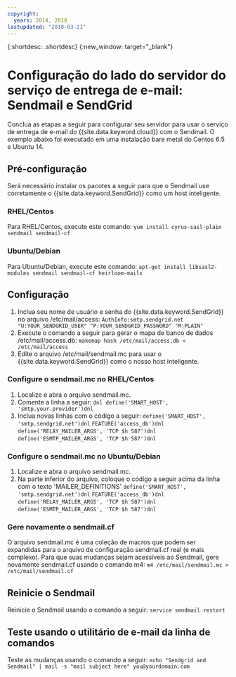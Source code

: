 ```yaml
---
copyright:
  years: 2014, 2018
lastupdated: "2018-03-21"
---
```


{:shortdesc: .shortdesc}
{:new_window: target="_blank"}

# Configuração do lado do servidor do serviço de entrega de e-mail: Sendmail e SendGrid

Conclua as etapas a seguir para configurar seu servidor para usar o serviço de entrega de e-mail do {{site.data.keyword.cloud}} com o Sendmail. O exemplo abaixo foi executado em uma instalação bare metal do Centos 6.5 e Ubuntu 14.

## Pré-configuração

Será necessário instalar os pacotes a seguir para que o Sendmail use corretamente o {{site.data.keyword.SendGrid}} como um host inteligente.

### RHEL/Centos
Para RHEL/Centos, execute este comando: `yum install cyrus-sasl-plain sendmail sendmail-cf`

### Ubuntu/Debian
Para Ubuntu/Debian, execute este comando:
`apt-get install libsasl2-modules sendmail sendmail-cf heirloom-mailx`

## Configuração

1. Inclua seu nome de usuário e senha do {{site.data.keyword.SendGrid}} no arquivo
/etc/mail/access: `AuthInfo:smtp.sendgrid.net "U:YOUR_SENDGRID_USER" "P:YOUR_SENDGRID_PASSWORD"
"M:PLAIN"`
2. Execute o comando a seguir para gerar o mapa de banco de dados /etc/mail/access.db: `makemap
hash /etc/mail/access.db < /etc/mail/access`
3. Edite o arquivo /etc/mail/sendmail.mc para usar o {{site.data.keyword.SendGrid}} como o nosso
host inteligente.

### Configure o sendmail.mc no RHEL/Centos
1. Localize e abra o arquivo sendmail.mc.
2. Comente a linha a seguir:
`dnl define('SMART_HOST', 'smtp.your.provider')dnl`
3. Inclua novas linhas com o código a seguir:
`define('SMART_HOST', 'smtp.sendgrid.net')dnl`
`FEATURE('access_db')dnl`
`define('RELAY_MAILER_ARGS', 'TCP $h 587')dnl`
`define('ESMTP_MAILER_ARGS', 'TCP $h 587')dnl`

### Configure o sendmail.mc no Ubuntu/Debian
1. Localize e abra o arquivo sendmail.mc.
2. Na parte inferior do arquivo, coloque o código a seguir acima da linha com o texto 'MAILER_DEFINITIONS'
`define('SMART_HOST', 'smtp.sendgrid.net')dnl`
`FEATURE('access_db')dnl`
`define('RELAY_MAILER_ARGS', 'TCP $h 587')dnl`
`define('ESMTP_MAILER_ARGS', 'TCP $h 587')dnl`

### Gere novamente o sendmail.cf
O arquivo sendmail.mc é uma coleção de macros que podem ser expandidas para o arquivo de configuração
sendmail.cf real (e mais complexo). Para que suas mudanças sejam acessíveis ao Sendmail, gere novamente sendmail.cf usando o comando m4:
`m4 /etc/mail/sendmail.mc > /etc/mail/sendmail.cf`

## Reinicie o Sendmail
Reinicie o Sendmail usando o comando a seguir: `service sendmail restart`

## Teste usando o utilitário de e-mail da linha de comandos
Teste as mudanças usando o comando a seguir: `echo "Sendgrid and Sendmail" | mail -s "mail
subject here" you@yourdomain.com`
